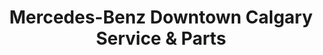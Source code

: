 ---
title: "Mercedes-Benz Downtown Calgary Service & Parts"
url: /calgary/mercedes-benz-downtown-calgary-service-und-parts/
shop: Autowerkstatt
---